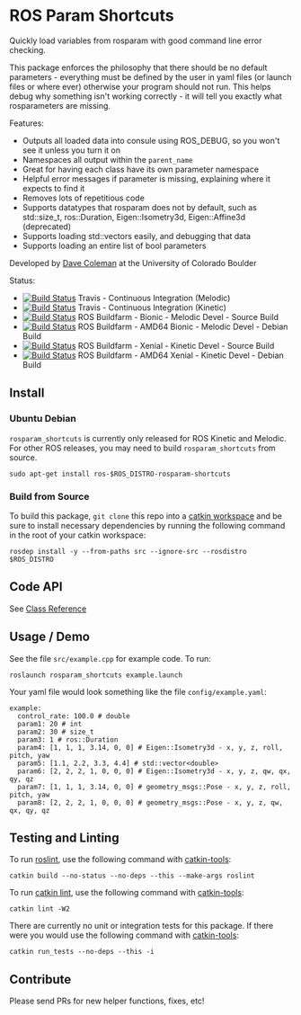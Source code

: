 # ROS Param Shortcuts

Quickly load variables from rosparam with good command line error checking.

This package enforces the philosophy that there should be no default parameters - everything must be defined by the user in yaml files (or launch files or where ever) otherwise your program should not run. This helps debug why something isn't working correctly - it will tell you exactly what rosparameters are missing.

Features:
 - Outputs all loaded data into consule using ROS_DEBUG, so you won't see it unless you turn it on
 - Namespaces all output within the ``parent_name``
 - Great for having each class have its own parameter namespace
 - Helpful error messages if parameter is missing, explaining where it expects to find it
 - Removes lots of repetitious code
 - Supports datatypes that rosparam does not by default, such as std::size_t, ros::Duration, Eigen::Isometry3d, Eigen::Affine3d (deprecated)
 - Supports loading std::vectors easily, and debugging that data
 - Supports loading an entire list of bool parameters

Developed by [Dave Coleman](http://dav.ee/) at the University of Colorado Boulder

Status:

 * [![Build Status](https://api.travis-ci.org/PickNikRobotics/rosparam_shortcuts.svg?branch=melodic-devel)](https://travis-ci.org/PickNikRobotics/rosparam_shortcuts) Travis - Continuous Integration (Melodic)
 * [![Build Status](https://api.travis-ci.org/PickNikRobotics/rosparam_shortcuts.svg?branch=kinetic-devel)](https://travis-ci.org/PickNikRobotics/rosparam_shortcuts) Travis - Continuous Integration (Kinetic)
 * [![Build Status](http://build.ros.org/buildStatus/icon?job=Msrc_uB__rosparam_shortcuts__ubuntu_bionic__source)](http://build.ros.org/view/Msrc_uB/job/Msrc_uB__rosparam_shortcuts__ubuntu_bionic__source/) ROS Buildfarm - Bionic - Melodic Devel - Source Build
 * [![Build Status](http://build.ros.org/buildStatus/icon?job=Mbin_uB64__rosparam_shortcuts__ubuntu_bionic_amd64__binary)](http://build.ros.org/view/Mbin_uB64/job/Mbin_uB64__rosparam_shortcuts__ubuntu_bionic_amd64__binary/) ROS Buildfarm - AMD64 Bionic - Melodic Devel - Debian Build
 * [![Build Status](http://build.ros.org/buildStatus/icon?job=Ksrc_uX__rosparam_shortcuts__ubuntu_xenial__source)](http://build.ros.org/view/Ksrc_uX/job/Ksrc_uX__rosparam_shortcuts__ubuntu_xenial__source/) ROS Buildfarm - Xenial - Kinetic Devel - Source Build
 * [![Build Status](http://build.ros.org/buildStatus/icon?job=Kbin_uX64__rosparam_shortcuts__ubuntu_xenial_amd64__binary)](http://build.ros.org/view/Kbin_uX64/job/Kbin_uX64__rosparam_shortcuts__ubuntu_xenial_amd64__binary/) ROS Buildfarm - AMD64 Xenial - Kinetic Devel - Debian Build
## Install

### Ubuntu Debian

`rosparam_shortcuts` is currently only released for ROS Kinetic and Melodic. For other ROS releases, you may need to build `rosparam_shortcuts` from source.

    sudo apt-get install ros-$ROS_DISTRO-rosparam-shortcuts

### Build from Source

To build this package, ``git clone`` this repo into a [catkin workspace](http://wiki.ros.org/catkin/Tutorials/create_a_workspace) and be sure to install necessary dependencies by running the following command in the root of your catkin workspace:

    rosdep install -y --from-paths src --ignore-src --rosdistro $ROS_DISTRO

## Code API

See [Class Reference](http://docs.ros.org/kinetic/api/rosparam_shortcuts/html/)

## Usage / Demo

See the file ``src/example.cpp`` for example code. To run:

    roslaunch rosparam_shortcuts example.launch

Your yaml file would look something like the file ``config/example.yaml``:

```
example:
  control_rate: 100.0 # double
  param1: 20 # int
  param2: 30 # size_t
  param3: 1 # ros::Duration
  param4: [1, 1, 1, 3.14, 0, 0] # Eigen::Isometry3d - x, y, z, roll, pitch, yaw
  param5: [1.1, 2.2, 3.3, 4.4] # std::vector<double>
  param6: [2, 2, 2, 1, 0, 0, 0] # Eigen::Isometry3d - x, y, z, qw, qx, qy, qz
  param7: [1, 1, 1, 3.14, 0, 0] # geometry_msgs::Pose - x, y, z, roll, pitch, yaw
  param8: [2, 2, 2, 1, 0, 0, 0] # geometry_msgs::Pose - x, y, z, qw, qx, qy, qz
```

## Testing and Linting

To run [roslint](http://wiki.ros.org/roslint), use the following command with [catkin-tools](https://catkin-tools.readthedocs.org/):

    catkin build --no-status --no-deps --this --make-args roslint

To run [catkin lint](https://pypi.python.org/pypi/catkin_lint), use the following command with [catkin-tools](https://catkin-tools.readthedocs.org/):

    catkin lint -W2

There are currently no unit or integration tests for this package. If there were you would use the following command with [catkin-tools](https://catkin-tools.readthedocs.org/):

    catkin run_tests --no-deps --this -i

## Contribute

Please send PRs for new helper functions, fixes, etc!

